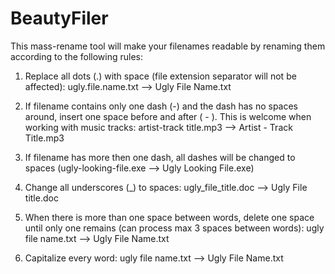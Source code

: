 # BeautyFiler
This mass-rename tool will make your filenames readable by renaming them according to the following rules:

1. Replace all dots (.) with space (file extension separator will not be affected): ugly.file.name.txt --> Ugly File Name.txt

2. If filename contains only one dash (-) and the dash has no spaces around, insert one space before and after ( - ). This is welcome when working with music tracks: artist-track title.mp3 --> Artist - Track Title.mp3

3. If filename has more then one dash, all dashes will be changed to spaces (ugly-looking-file.exe --> Ugly Looking File.exe)

4. Change all underscores (_) to spaces: ugly_file_title.doc --> Ugly File title.doc

5. When there is more than one space between words, delete one space until only one remains (can process max 3 spaces between words): ugly   file  name.txt --> Ugly File Name.txt

6. Capitalize every word: ugly file name.txt --> Ugly File Name.txt